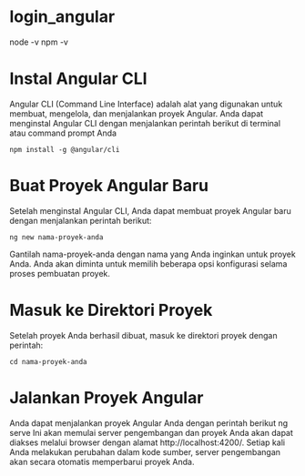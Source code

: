 # login_angular

node -v
npm -v

# Instal Angular CLI
Angular CLI (Command Line Interface) adalah alat yang digunakan untuk membuat, mengelola, dan menjalankan proyek Angular. Anda dapat menginstal Angular CLI dengan menjalankan perintah berikut di terminal atau command prompt Anda

    npm install -g @angular/cli

# Buat Proyek Angular Baru
Setelah menginstal Angular CLI, Anda dapat membuat proyek Angular baru dengan menjalankan perintah berikut:

    ng new nama-proyek-anda

Gantilah nama-proyek-anda dengan nama yang Anda inginkan untuk proyek Anda. Anda akan diminta untuk memilih beberapa opsi konfigurasi selama proses pembuatan proyek.

# Masuk ke Direktori Proyek
Setelah proyek Anda berhasil dibuat, masuk ke direktori proyek dengan perintah:

    cd nama-proyek-anda

# Jalankan Proyek Angular
Anda dapat menjalankan proyek Angular Anda dengan perintah berikut
    ng serve
Ini akan memulai server pengembangan dan proyek Anda akan dapat diakses melalui browser dengan alamat http://localhost:4200/. Setiap kali Anda melakukan perubahan dalam kode sumber, server pengembangan akan secara otomatis memperbarui proyek Anda.

